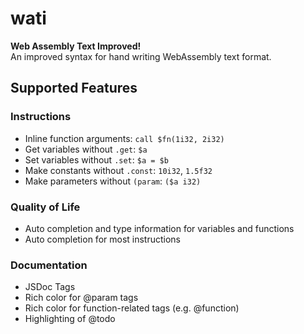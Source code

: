 # wati
**Web Assembly Text Improved!**
<br>
An improved syntax for hand writing WebAssembly text format.


## Supported Features
### Instructions
 - Inline function arguments: `call $fn(1i32, 2i32)`
 - Get variables without `.get`: `$a`
 - Set variables without `.set`: `$a = $b`
 - Make constants without `.const`: `10i32`, `1.5f32`
 - Make parameters without `(param`: `($a i32)`
### Quality of Life
 - Auto completion and type information for variables and functions
 - Auto completion for most instructions
### Documentation
 - JSDoc Tags
 - Rich color for @param tags
 - Rich color for function-related tags (e.g. @function)
 - Highlighting of @todo